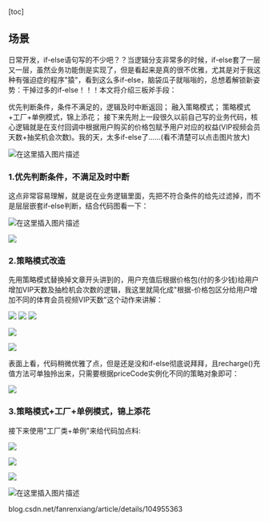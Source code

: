 

[toc]



## 场景
日常开发，if-else语句写的不少吧？？当逻辑分支非常多的时候，if-else套了一层又一层，虽然业务功能倒是实现了，但是看起来是真的很不优雅，尤其是对于我这种有强迫症的程序"猿"，看到这么多if-else，脑袋瓜子就嗡嗡的，总想着解锁新姿势：干掉过多的if-else！！！本文将介绍三板斧手段：

优先判断条件，条件不满足的，逻辑及时中断返回；
融入策略模式；
策略模式+工厂+单例模式，锦上添花；
接下来先附上一段很久以前自己写的业务代码，核心逻辑就是在支付回调中根据用户购买的价格包赋予用户对应的权益(VIP视频会员天数+抽奖机会次数)。我的天，太多if-else了……(看不清楚可以点击图片放大)

![在这里插入图片描述](https://img-blog.csdnimg.cn/31d1f4d481774946b0e54794c4c92060.png)

### 1.优先判断条件，不满足及时中断

这点非常容易理解，就是说在业务逻辑里面，先把不符合条件的给先过滤掉，而不是层层嵌套if-else判断，结合代码图看一下：

  ![在这里插入图片描述](https://img-blog.csdnimg.cn/460f3f07058647299381d99df447c95b.png)

![](https://img-blog.csdnimg.cn/20200318225549224.png)

### 2.策略模式改造

先用策略模式替换掉文章开头讲到的，用户充值后根据价格包(付的多少钱)给用户增加VIP天数及抽检机会次数的逻辑，我这里就简化成"根据-价格包区分给用户增加不同的体育会员视频VIP天数"这个动作来讲解：

![](https://img-blog.csdnimg.cn/20200318230622524.png)
![](https://img-blog.csdnimg.cn/20200318230658743.png)
![](https://img-blog.csdnimg.cn/20200318230730792.png)

![](https://img-blog.csdnimg.cn/20200318230758682.png)

![](https://img-blog.csdnimg.cn/20200318230905627.png)


表面上看，代码稍微优雅了点，但是还是没和if-else彻底说拜拜，且recharge()充值方法可单独拎出来，只需要根据priceCode实例化不同的策略对象即可：

![](https://img-blog.csdnimg.cn/20200318231800248.png)

### 3.策略模式+工厂+单例模式，锦上添花

接下来使用"工厂类+单例"来给代码加点料:

![](https://img-blog.csdnimg.cn/20200319100452404.png)

![](https://img-blog.csdnimg.cn/20200319094242507.png)

![](https://img-blog.csdnimg.cn/2020031910035996.png)


![在这里插入图片描述](https://img-blog.csdnimg.cn/dfd2e6a3bf784207bcd1427c0fb78790.png)


blog.csdn.net/fanrenxiang/article/details/104955363

